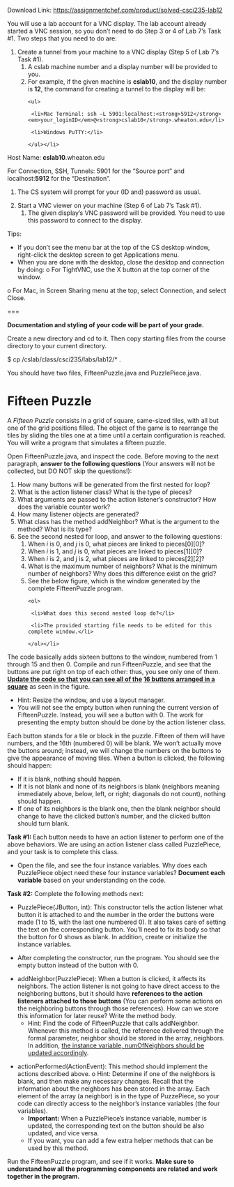 Download Link: https://assignmentchef.com/product/solved-csci235-lab12
<br>



You will use a lab account for a VNC display. The lab account already started a VNC session, so you don’t need to do Step 3 or 4 of Lab 7’s Task #1. Two steps that you need to do are:

<strong> </strong>

<ol>

 <li>Create a tunnel from your machine to a VNC display (Step 5 of Lab 7’s Task #1).

  <ol>

   <li>A cslab machine number and a display number will be provided to you.</li>

   <li>For example, if the given machine is <strong>cslab10</strong>, and the display number is <strong>12</strong>, the command for creating a tunnel to the display will be:

    <ul>

     <li>Mac Terminal: ssh –L 5901:localhost:<strong>5912</strong> <em>your_loginID</em>@<strong>cslab10</strong>.wheaton.edu</li>

     <li>Windows PuTTY:</li>

    </ul></li>

  </ol></li>

</ol>

Host Name: <strong>cslab10</strong>.wheaton.edu

For Connection, SSH, Tunnels: 5901 for the “Source port” and localhost:<strong>5912</strong> for the “Destination”.

<ol>

 <li>The CS system will prompt for your (ID and) password as usual.</li>

</ol>




<ol start="2">

 <li>Start a VNC viewer on your machine (Step 6 of Lab 7’s Task #1).

  <ol>

   <li>The given display’s VNC password will be provided. You need to use this password to connect to the display.</li>

  </ol></li>

</ol>




Tips:

<ul>

 <li>If you don’t see the menu bar at the top of the CS desktop window, right-click the desktop screen to get Applications menu.</li>

 <li>When you are done with the desktop, close the desktop and connection by doing: o For TightVNC, use the X button at the top corner of the window.</li>

</ul>

o For Mac, in Screen Sharing menu at the top, select Connection, and select Close.




===

<strong>Documentation and styling of your code will be part of your grade. </strong>




Create a new directory and cd to it. Then copy starting files from the course directory to your current directory.

$ cp /cslab/class/csci235/labs/lab12/* .

You should have two files, FifteenPuzzle.java and PuzzlePiece.java.







<h1>Fifteen Puzzle</h1>




A <em>Fifteen Puzzle</em> consists in a grid of square, same-sized tiles, with all but one of the grid positions filled. The object of the game is to rearrange the tiles by sliding the tiles one at a time until a certain configuration is reached. You will write a program that simulates a fifteen puzzle.




Open FifteenPuzzle.java, and inspect the code. Before moving to the next paragraph, <strong>answer to the following questions</strong> (Your answers will not be collected, but DO NOT skip the questions!):

<ol>

 <li>How many buttons will be generated from the first nested for loop?</li>

 <li>What is the action listener class? What is the type of pieces?</li>

 <li>What arguments are passed to the action listener’s constructor? How does the variable counter work?</li>

 <li>How many listener objects are generated?</li>

 <li>What class has the method addNeighbor? What is the argument to the method? What is its type?</li>

 <li>See the second nested for loop, and answer to the following questions:

  <ol>

   <li>When <em>i</em> is 0, and <em>j</em> is 0, what pieces are linked to pieces[0][0]?</li>

   <li>When <em>i</em> is 1, and <em>j</em> is 0, what pieces are linked to pieces[1][0]?</li>

   <li>When <em>i</em> is 2, and <em>j</em> is 2, what pieces are linked to pieces[2][2]?</li>

   <li>What is the maximum number of neighbors? What is the minimum number of neighbors? Why does this difference exist on the grid?</li>

   <li>See the below figure, which is the window generated by the complete FifteenPuzzle program.

    <ol>

     <li>What does this second nested loop do?</li>

     <li>The provided starting file needs to be edited for this complete window.</li>

    </ol></li>

  </ol></li>

</ol>







The code basically adds sixteen buttons to the window, numbered from 1 through 15 and then 0. Compile and run FifteenPuzzle, and see that the buttons are put right on top of each other: thus, you see only one of them. <strong><u>Update the code so that you can see all of the</u> <u>16 buttons arranged in a square</u></strong> as seen in the figure.

<ul>

 <li>Hint: Resize the window, and use a layout manager.</li>

 <li>You will not see the empty button when running the current version of FifteenPuzzle. Instead, you will see a button with 0. The work for presenting the empty button should be done by the action listener class.</li>

</ul>
















Each button stands for a tile or block in the puzzle. Fifteen of them will have numbers, and the 16th (numbered 0) will be blank. We won’t actually move the buttons around; instead, we will change the numbers on the buttons to give the appearance of moving tiles. When a button is clicked, the following should happen:

<ul>

 <li>If it is blank, nothing should happen.</li>

 <li>If it is not blank and none of its neighbors is blank (neighbors meaning immediately above, below, left, or right; diagonals do not count), nothing should happen.</li>

 <li>If one of its neighbors is the blank one, then the blank neighbor should change to have the clicked button’s number, and the clicked button should turn blank.</li>

</ul>







<strong>Task #1: </strong>Each button needs to have an action listener to perform one of the above behaviors. We are using an action listener class called PuzzlePiece, and your task is to complete this class. <strong> </strong>

<ul>

 <li>Open the file, and see the four instance variables. Why does each PuzzlePiece object need these four instance variables? <strong>Document each variable</strong> based on your understanding on the code.</li>

</ul>







<strong>Task #2:</strong> Complete the following methods next:

<ul>

 <li>PuzzlePiece(JButton, int): This constructor tells the action listener what button it is attached to and the number in the order the buttons were made (1 to 15, with the last one numbered 0). It also takes care of setting the text on the corresponding button. You’ll need to fix its body so that the button for 0 shows as blank. In addition, create or initialize the instance variables.</li>

</ul>

<ul>

 <li>After completing the constructor, run the program. You should see the empty button instead of the button with 0.</li>

</ul>




<ul>

 <li>addNeighbor(PuzzlePiece): When a button is clicked, it affects its neighbors. The action listener is not going to have direct access to the neighboring buttons, but it should have <strong>references to the action listeners attached to those buttons</strong> (You can perform some actions on the neighboring buttons through those references). How can we store this information for later reuse? Write the method body.

  <ul>

   <li>Hint: Find the code of FifteenPuzzle that calls addNeighbor. Whenever this method is called, the reference delivered through the formal parameter, neighbor should be stored in the array, neighbors. In addition, <u>the instance variable, </u><u>numOfNeighbors should be updated accordingly</u>.</li>

  </ul></li>

</ul>




<ul>

 <li>actionPerformed(ActionEvent): This method should implement the actions described above. o Hint: Determine if one of the neighbors is blank, and then make any necessary changes. Recall that the information about the neighbors has been stored in the array. Each element of the array (a neighbor) is in the type of PuzzePiece, so your code can directly access to the neighbor’s instance variables (the four variables).

  <ul>

   <li><strong>Important:</strong> When a PuzzlePiece’s instance variable, number is updated, the corresponding text on the button should be also updated, and vice versa.</li>

   <li>If you want, you can add a few extra helper methods that can be used by this method.</li>

  </ul></li>

</ul>




Run the FifteenPuzzle program, and see if it works. <strong>Make sure to understand how all the programming components are related and work together in the program. </strong>

<strong> </strong>

<strong> </strong>